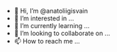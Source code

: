 - 👋 Hi, I’m @anatoliigisvain
- 👀 I’m interested in ...
- 🌱 I’m currently learning ...
- 💞️ I’m looking to collaborate on ...
- 📫 How to reach me ...

<!---
anatoliigisvain/anatoliigisvain is a ✨ special ✨ repository because its `README.md` (this file) appears on your GitHub profile.
You can click the Preview link to take a look at your changes.
--->
